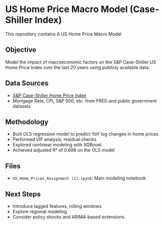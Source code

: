 # US Home Price Macro Model (Case-Shiller Index)

This repository contains A US Home Price Macro Model

## Objective
Model the impact of macroeconomic factors on the S&P Case-Shiller US Home Price Index over the last 20 years using publicly available data.

## Data Sources
- [S&P Case-Shiller Home Price Index](https://fred.stlouisfed.org/series/CSUSHPISA)
- Mortgage Rate, CPI, S&P 500, etc. from FRED and public government datasets

## Methodology
- Built OLS regression model to predict YoY log changes in home prices
- Performed VIF analysis, residual checks
- Explored nonlinear modeling with XGBoost
- Achieved adjusted R² of 0.698 on the OLS model

## Files
- `US_Home_Prices_Assignment (1).ipynb`: Main modeling notebook


## Next Steps
- Introduce lagged features, rolling windows
- Explore regional modeling
- Consider policy shocks and ARIMA-based extensions
